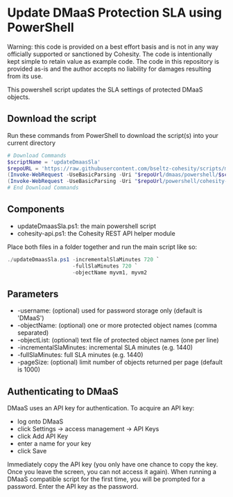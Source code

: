 # Update DMaaS Protection SLA using PowerShell

Warning: this code is provided on a best effort basis and is not in any way officially supported or sanctioned by Cohesity. The code is intentionally kept simple to retain value as example code. The code in this repository is provided as-is and the author accepts no liability for damages resulting from its use.

This powershell script updates the SLA settings of protected DMaaS objects.

## Download the script

Run these commands from PowerShell to download the script(s) into your current directory

```powershell
# Download Commands
$scriptName = 'updateDmaasSla'
$repoURL = 'https://raw.githubusercontent.com/bseltz-cohesity/scripts/master'
(Invoke-WebRequest -UseBasicParsing -Uri "$repoUrl/dmaas/powershell/$scriptName/$scriptName.ps1").content | Out-File "$scriptName.ps1"; (Get-Content "$scriptName.ps1") | Set-Content "$scriptName.ps1"
(Invoke-WebRequest -UseBasicParsing -Uri "$repoUrl/powershell/cohesity-api/cohesity-api.ps1").content | Out-File cohesity-api.ps1; (Get-Content cohesity-api.ps1) | Set-Content cohesity-api.ps1
# End Download Commands
```

## Components

* updateDmaasSla.ps1: the main powershell script
* cohesity-api.ps1: the Cohesity REST API helper module

Place both files in a folder together and run the main script like so:

```powershell
./updateDmaasSla.ps1 -incrementalSlaMinutes 720 `
                     -fullSlaMinutes 720 `
                     -objectName myvm1, myvm2
```

## Parameters

* -username: (optional) used for password storage only (default is 'DMaaS')
* -objectName: (optional) one or more protected object names (comma separated)
* -objectList: (optional) text file of protected object names (one per line)
* -incrementalSlaMinutes: incremental SLA minutes (e.g. 1440)
* -fullSlaMinutes: full SLA minutes (e.g. 1440)
* -pageSize: (optional) limit number of objects returned per page (default is 1000)

## Authenticating to DMaaS

DMaaS uses an API key for authentication. To acquire an API key:

* log onto DMaaS
* click Settings -> access management -> API Keys
* click Add API Key
* enter a name for your key
* click Save

Immediately copy the API key (you only have one chance to copy the key. Once you leave the screen, you can not access it again). When running a DMaaS compatible script for the first time, you will be prompted for a password. Enter the API key as the password.
